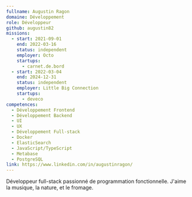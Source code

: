 ```yaml
---
fullname: Augustin Ragon
domaine: Développement
role: Développeur
github: augustin82
missions:
  - start: 2021-09-01
    end: 2022-03-16
    status: independent
    employer: Octo
    startups:
      - carnet.de.bord
  - start: 2022-03-04
    end: 2024-12-31
    status: independent
    employer: Little Big Connection
    startups:
      - deveco
competences:
  - Développement Frontend
  - Développement Backend
  - UI
  - UX
  - Développement Full-stack
  - Docker
  - ElasticSearch
  - JavaScript/TypeScript
  - Metabase
  - PostgreSQL
link: https://www.linkedin.com/in/augustinragon/
---
```


Développeur full-stack passionné de programmation fonctionnelle. J'aime la musique, la nature, et le fromage.

